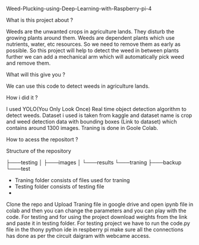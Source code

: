 Weed-Plucking-using-Deep-Learning-with-Raspberry-pi-4

What is this project about ?

Weeds are the unwanted crops in agriculture lands. They disturb the growing plants around them. Weeds are dependent plants which use nutrients, water, etc resources. So we need to remove them as early as possible. So this project will help to detect the weed in between plants further we can add a mechanical arm which will automatically pick weed and remove them.

What will this give you ?

We can use this code to detect weeds in agriculture lands.

How i did it ?

I used YOLO(You Only Look Once) Real time object detection algorithm to detect weeds. Dataset i used is taken from kaggle and dataset name is crop and weed detection data with bounding boxes (Link to dataset) which contains around 1300 images. Traning is done in Goole Colab.

How to acess the repositort ?

Structure of the repository

├───testing
│   ├───images
│   └───results
└───traning
    ├───backup
    └───test
    
- Traning folder consists of files used for traning
- Testing folder consists of testing file
- 
Clone the repo and Upload Traning file in google drive and open ipynb file in colab and then you can change the parameters and you can play with the code.
For testing and for using the project download weights from the link and paste it in testing folder.
For testing project we have to run the code.py file in the thony python ide in respberry pi make sure all the connections has done as per the circuit daigram with webcame access.
